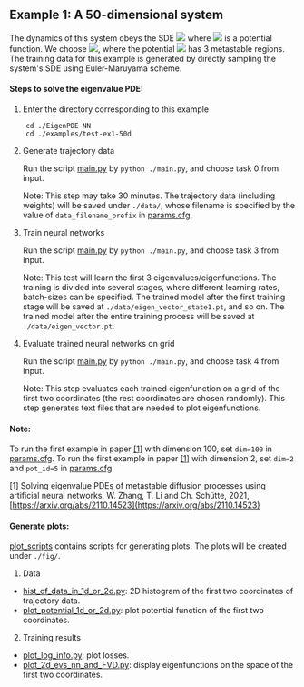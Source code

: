 ## Example 1: A 50-dimensional system 

The dynamics of this system obeys the SDE <img src="https://render.githubusercontent.com/render/math?math=dX_t = -\nabla V(X_t)dt%2b\sqrt{2\beta^{-1}}dW_t"> where <img src="https://render.githubusercontent.com/render/math?math=V:\mathbb{R}^{50}\rightarrow\mathbb{R}"> is a potential function.
We choose <img src="https://render.githubusercontent.com/render/math?math=V=V_1(x_1,x_2) + 5\sum_{i=3}^{50}x_i^2">, where the potential <img src="https://render.githubusercontent.com/render/math?math=V_2(x_1,x_2)"> has 3 metastable regions. The training data for this example is generated by directly sampling the system's SDE using Euler-Maruyama scheme.

#### Steps to solve the eigenvalue PDE:

1. Enter the directory corresponding to this example

```
    cd ./EigenPDE-NN
    cd ./examples/test-ex1-50d
```

2. Generate trajectory data

	  Run the script [main.py](./main.py) by `python ./main.py`, and choose task 0 from input. 

	  Note: This step may take 30 minutes. The trajectory data (including weights) will be saved under `./data/`, whose filename is specified by the value of `data_filename_prefix` in [params.cfg](./params.cfg).

3. Train neural networks

	  Run the script [main.py](./main.py) by `python ./main.py`, and choose task 3 from input.

	  Note: This test will learn the first 3 eigenvalues/eigenfunctions. The training is divided into several stages, where different learning rates, batch-sizes can be specified. The trained model after the first training stage will be saved at `./data/eigen_vector_state1.pt`, and so on. The trained model after the entire training process will be saved at `./data/eigen_vector.pt`.

4. Evaluate trained neural networks on grid 

	  Run the script [main.py](./main.py) by `python ./main.py`, and choose task 4 from input.

	  Note: This step evaluates each trained eigenfunction on a grid of the first two coordinates (the rest coordinates are chosen randomly). This step generates text files that are needed to plot eigenfunctions.

#### Note:
To run the first example in paper [[1]](#1) with dimension 100, set `dim=100` in [params.cfg](./params.cfg). 
To run the first example in paper [[1]](#1) with dimension 2, set `dim=2` and `pot_id=5` in [params.cfg](./params.cfg).

<a id="1"> [1] </a> Solving eigenvalue PDEs of metastable diffusion processes using artificial neural networks, W. Zhang, T. Li and Ch. Sch&uuml;tte, 2021, 
[https://arxiv.org/abs/2110.14523](https://arxiv.org/abs/2110.14523)

#### Generate plots:
  [plot_scripts](../../plot_scripts/) contains scripts for generating plots. The plots will be created under `./fig/`.

1. Data

  - [hist_of_data_in_1d_or_2d.py](../../plot_scripts/hist_of_data_in_1d_or_2d.py): 2D histogram of the first two coordinates of trajectory data.
  - [plot_potential_1d_or_2d.py](../../plot_scripts/plot_potential_1d_or_2d.py): plot potential function of the first two coordinates.

2. Training results

  - [plot_log_info.py](../../plot_scripts/plot_log_info.py): plot losses.
  - [plot_2d_evs_nn_and_FVD.py](../../plot_scripts/plot_2d_evs_nn_and_FVD.py): display eigenfunctions on the space of the first two coordinates.


